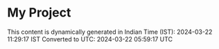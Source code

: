 # My Project

This content is dynamically generated in Indian Time (IST): 2024-03-22 11:29:17 IST
Converted to UTC: 2024-03-22 05:59:17 UTC
